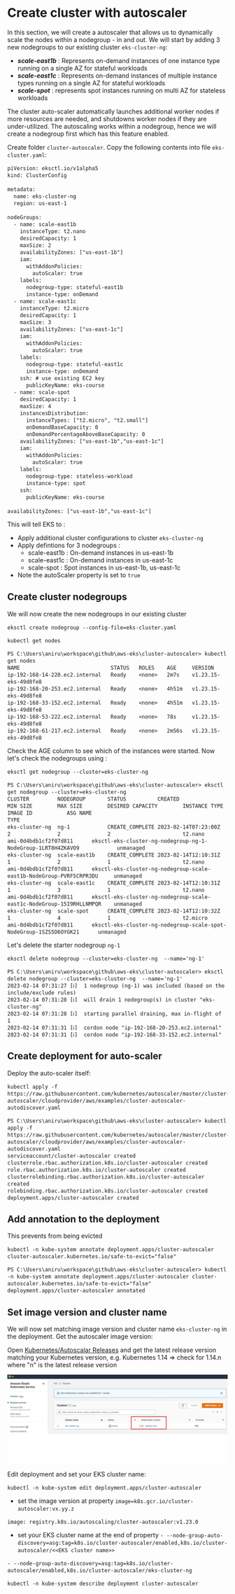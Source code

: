 # Create cluster with autoscaler

In this section, we will create a autoscaler that allows us to dynamically scale the nodes within a nodegroup - in and out.  We will start by adding 3 new nodegroups to our existing cluster `eks-cluster-ng`: 

* ***scale-east1b*** : Represents on-demand instances of one instance type running on a single AZ for stateful workloads
* ***scale-east1c*** : Represents on-demand instances of multiple instance types running on a single AZ for stateful workloads
* ***scale-spot*** : represents spot instances running on multi AZ for stateless workloads

The cluster auto-scaler automatically launches additional worker nodes if more resources are needed, and shutdowns worker nodes if they are under-utilized. The autoscaling works within a nodegroup, hence we will create a nodegroup first which has this feature enabled.

Create folder `cluster-autoscaler`. Copy the following contents into file  `eks-cluster.yaml`:

```
piVersion: eksctl.io/v1alpha5
kind: ClusterConfig

metadata:
  name: eks-cluster-ng
  region: us-east-1

nodeGroups:
  - name: scale-east1b
    instanceType: t2.nano
    desiredCapacity: 1
    maxSize: 2
    availabilityZones: ["us-east-1b"]
    iam:
      withAddonPolicies:
        autoScaler: true
    labels:
      nodegroup-type: stateful-east1b
      instance-type: onDemand
  - name: scale-east1c
    instanceType: t2.micro
    desiredCapacity: 1
    maxSize: 3
    availabilityZones: ["us-east-1c"]
    iam:
      withAddonPolicies:
        autoScaler: true
    labels:
      nodegroup-type: stateful-east1c
      instance-type: onDemand
    ssh: # use existing EC2 key
      publicKeyName: eks-course
  - name: scale-spot
    desiredCapacity: 1
    maxSize: 4
    instancesDistribution:
      instanceTypes: ["t2.micro", "t2.small"]
      onDemandBaseCapacity: 0
      onDemandPercentageAboveBaseCapacity: 0
    availabilityZones: ["us-east-1b","us-east-1c"]
    iam:
      withAddonPolicies:
        autoScaler: true
    labels:
      nodegroup-type: stateless-workload
      instance-type: spot
    ssh: 
      publicKeyName: eks-course

availabilityZones: ["us-east-1b","us-east-1c"]
```

This will tell EKS to :

* Apply additional cluster configurations to cluster `eks-cluster-ng`
* Apply defintions for 3 nodegroups :
    * scale-east1b : On-demand instances in us-east-1b
    * scale-east1c : On-demand instances in us-east-1c
    * scale-spot : Spot instances in us-east-1b, us-east-1c
* Note the autoScaler property is set to `true`

## Create cluster nodegroups
We will now create the new nodegroups in our existing cluster
```
eksctl create nodegroup --config-file=eks-cluster.yaml
```

```
kubectl get nodes
```
```
PS C:\Users\aniru\workspace\github\aws-eks\cluster-autoscaler> kubectl get nodes
NAME                             STATUS   ROLES    AGE     VERSION
ip-192-168-14-220.ec2.internal   Ready    <none>   2m7s    v1.23.15-eks-49d8fe8
ip-192-168-20-253.ec2.internal   Ready    <none>   4h51m   v1.23.15-eks-49d8fe8
ip-192-168-33-152.ec2.internal   Ready    <none>   4h51m   v1.23.15-eks-49d8fe8
ip-192-168-53-222.ec2.internal   Ready    <none>   78s     v1.23.15-eks-49d8fe8
ip-192-168-61-217.ec2.internal   Ready    <none>   2m56s   v1.23.15-eks-49d8fe8
```
Check the AGE column to see which of the instances were started. Now let's check the nodegroups using :
```
eksctl get nodegroup --cluster=eks-cluster-ng
```
```
PS C:\Users\aniru\workspace\github\aws-eks\cluster-autoscaler> eksctl get nodegroup --cluster=eks-cluster-ng
CLUSTER         NODEGROUP       STATUS          CREATED                 MIN SIZE        MAX SIZE        DESIRED CAPACITY        INSTANCE TYPE   IMAGE ID           ASG NAME                                                                TYPE
eks-cluster-ng  ng-1            CREATE_COMPLETE 2023-02-14T07:23:00Z    2               2               2                       t2.nano         ami-0d4bdb1cf2f07d811      eksctl-eks-cluster-ng-nodegroup-ng-1-NodeGroup-1LRT8H4ZKAVO9            unmanaged
eks-cluster-ng  scale-east1b    CREATE_COMPLETE 2023-02-14T12:10:31Z    1               2               1                       t2.nano         ami-0d4bdb1cf2f07d811      eksctl-eks-cluster-ng-nodegroup-scale-east1b-NodeGroup-PVRF5CRPR3DU     unmanaged
eks-cluster-ng  scale-east1c    CREATE_COMPLETE 2023-02-14T12:10:31Z    1               3               1                       t2.nano         ami-0d4bdb1cf2f07d811      eksctl-eks-cluster-ng-nodegroup-scale-east1c-NodeGroup-15I9RHLLNMPQR    unmanaged
eks-cluster-ng  scale-spot      CREATE_COMPLETE 2023-02-14T12:10:32Z    1               4               1                       t2.micro        ami-0d4bdb1cf2f07d811      eksctl-eks-cluster-ng-nodegroup-scale-spot-NodeGroup-1SZS5D6OYGK21      unmanaged
```
Let's delete the starter nodegroup `ng-1`
```
eksctl delete nodegroup --cluster=eks-cluster-ng  --name='ng-1'          
```
```
PS C:\Users\aniru\workspace\github\aws-eks\cluster-autoscaler> eksctl delete nodegroup --cluster=eks-cluster-ng  --name='ng-1'
2023-02-14 07:31:27 [ℹ]  1 nodegroup (ng-1) was included (based on the include/exclude rules)
2023-02-14 07:31:28 [ℹ]  will drain 1 nodegroup(s) in cluster "eks-cluster-ng"
2023-02-14 07:31:28 [ℹ]  starting parallel draining, max in-flight of 1
2023-02-14 07:31:31 [ℹ]  cordon node "ip-192-168-20-253.ec2.internal"
2023-02-14 07:31:31 [ℹ]  cordon node "ip-192-168-33-152.ec2.internal"
```

## Create deployment for auto-scaler
Deploy the auto-scaler itself:

```
kubectl apply -f https://raw.githubusercontent.com/kubernetes/autoscaler/master/cluster-autoscaler/cloudprovider/aws/examples/cluster-autoscaler-autodiscover.yaml
```

```
PS C:\Users\aniru\workspace\github\aws-eks\cluster-autoscaler> kubectl apply -f https://raw.githubusercontent.com/kubernetes/autoscaler/master/cluster-autoscaler/cloudprovider/aws/examples/cluster-autoscaler-autodiscover.yaml
serviceaccount/cluster-autoscaler created
clusterrole.rbac.authorization.k8s.io/cluster-autoscaler created
role.rbac.authorization.k8s.io/cluster-autoscaler created
clusterrolebinding.rbac.authorization.k8s.io/cluster-autoscaler created
rolebinding.rbac.authorization.k8s.io/cluster-autoscaler created
deployment.apps/cluster-autoscaler created
```
## Add annotation to the deployment 
This prevents from being evicted
```
kubectl -n kube-system annotate deployment.apps/cluster-autoscaler cluster-autoscaler.kubernetes.io/safe-to-evict="false"
```
```
PS C:\Users\aniru\workspace\github\aws-eks\cluster-autoscaler> kubectl -n kube-system annotate deployment.apps/cluster-autoscaler cluster-autoscaler.kubernetes.io/safe-to-evict="false"
deployment.apps/cluster-autoscaler annotated
```
## Set image version and cluster name 
We will now set matching image version and cluster name `eks-cluster-ng` in the deployment. Get the autoscaler image version:  

Open [Kubernetes/Autoscalar Releases](https://github.com/kubernetes/autoscaler/releases) and get the latest release version matching your Kubernetes version, e.g. Kubernetes 1.14 => check for 1.14.n where "n" is the latest release version

![Kubernetes Version](img/eks-cluster-k8-version.jpg)

Edit deployment and set your EKS cluster name:

```
kubectl -n kube-system edit deployment.apps/cluster-autoscaler
```

* set the image version at property `image=k8s.gcr.io/cluster-autoscaler:vx.yy.z`  
```
image: registry.k8s.io/autoscaling/cluster-autoscaler:v1.23.0
```
* set your EKS cluster name at the end of property `- --node-group-auto-discovery=asg:tag=k8s.io/cluster-autoscaler/enabled,k8s.io/cluster-autoscaler/<<EKS cluster name>>`
```
- --node-group-auto-discovery=asg:tag=k8s.io/cluster-autoscaler/enabled,k8s.io/cluster-autoscaler/eks-cluster-ng
```

```
kubectl -n kube-system describe deployment cluster-autoscaler
```